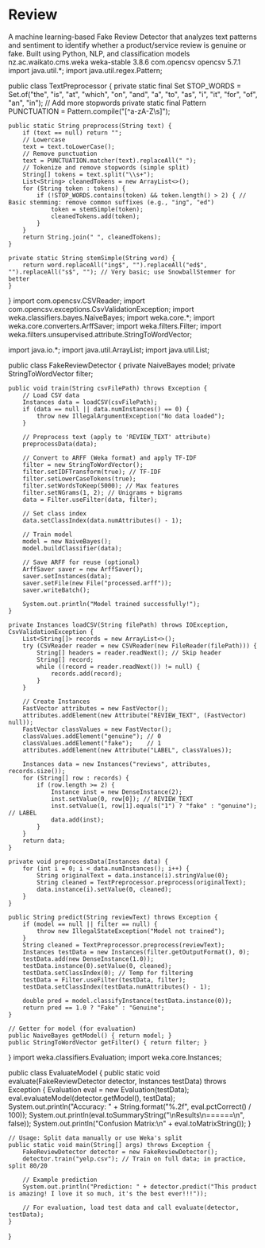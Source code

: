 # Review
A machine learning-based Fake Review Detector that analyzes text patterns and sentiment to identify whether a product/service review is genuine or fake. Built using Python, NLP, and classification models
<dependencies>
    <dependency>
        <groupId>nz.ac.waikato.cms.weka</groupId>
        <artifactId>weka-stable</artifactId>
        <version>3.8.6</version>
    </dependency>
    <dependency>
        <groupId>com.opencsv</groupId>
        <artifactId>opencsv</artifactId>
        <version>5.7.1</version>
    </dependency>
</dependencies>
import java.util.*;
import java.util.regex.Pattern;

public class TextPreprocessor {
    private static final Set<String> STOP_WORDS = Set.of("the", "is", "at", "which", "on", "and", "a", "to", "as", "i", "it", "for", "of", "an", "in"); // Add more stopwords
    private static final Pattern PUNCTUATION = Pattern.compile("[^a-zA-Z\\s]");

    public static String preprocess(String text) {
        if (text == null) return "";
        // Lowercase
        text = text.toLowerCase();
        // Remove punctuation
        text = PUNCTUATION.matcher(text).replaceAll(" ");
        // Tokenize and remove stopwords (simple split)
        String[] tokens = text.split("\\s+");
        List<String> cleanedTokens = new ArrayList<>();
        for (String token : tokens) {
            if (!STOP_WORDS.contains(token) && token.length() > 2) { // Basic stemming: remove common suffixes (e.g., "ing", "ed")
                token = stemSimple(token);
                cleanedTokens.add(token);
            }
        }
        return String.join(" ", cleanedTokens);
    }

    private static String stemSimple(String word) {
        return word.replaceAll("ing$", "").replaceAll("ed$", "").replaceAll("s$", ""); // Very basic; use SnowballStemmer for better
    }
}
import com.opencsv.CSVReader;
import com.opencsv.exceptions.CsvValidationException;
import weka.classifiers.bayes.NaiveBayes;
import weka.core.*;
import weka.core.converters.ArffSaver;
import weka.filters.Filter;
import weka.filters.unsupervised.attribute.StringToWordVector;

import java.io.*;
import java.util.ArrayList;
import java.util.List;

public class FakeReviewDetector {
    private NaiveBayes model;
    private StringToWordVector filter;

    public void train(String csvFilePath) throws Exception {
        // Load CSV data
        Instances data = loadCSV(csvFilePath);
        if (data == null || data.numInstances() == 0) {
            throw new IllegalArgumentException("No data loaded");
        }

        // Preprocess text (apply to 'REVIEW_TEXT' attribute)
        preprocessData(data);

        // Convert to ARFF (Weka format) and apply TF-IDF
        filter = new StringToWordVector();
        filter.setIDFTransform(true); // TF-IDF
        filter.setLowerCaseTokens(true);
        filter.setWordsToKeep(5000); // Max features
        filter.setNGrams(1, 2); // Unigrams + bigrams
        data = Filter.useFilter(data, filter);

        // Set class index
        data.setClassIndex(data.numAttributes() - 1);

        // Train model
        model = new NaiveBayes();
        model.buildClassifier(data);

        // Save ARFF for reuse (optional)
        ArffSaver saver = new ArffSaver();
        saver.setInstances(data);
        saver.setFile(new File("processed.arff"));
        saver.writeBatch();

        System.out.println("Model trained successfully!");
    }

    private Instances loadCSV(String filePath) throws IOException, CsvValidationException {
        List<String[]> records = new ArrayList<>();
        try (CSVReader reader = new CSVReader(new FileReader(filePath))) {
            String[] headers = reader.readNext(); // Skip header
            String[] record;
            while ((record = reader.readNext()) != null) {
                records.add(record);
            }
        }

        // Create Instances
        FastVector attributes = new FastVector();
        attributes.addElement(new Attribute("REVIEW_TEXT", (FastVector) null));
        FastVector classValues = new FastVector();
        classValues.addElement("genuine"); // 0
        classValues.addElement("fake");    // 1
        attributes.addElement(new Attribute("LABEL", classValues));

        Instances data = new Instances("reviews", attributes, records.size());
        for (String[] row : records) {
            if (row.length >= 2) {
                Instance inst = new DenseInstance(2);
                inst.setValue(0, row[0]); // REVIEW_TEXT
                inst.setValue(1, row[1].equals("1") ? "fake" : "genuine"); // LABEL
                data.add(inst);
            }
        }
        return data;
    }

    private void preprocessData(Instances data) {
        for (int i = 0; i < data.numInstances(); i++) {
            String originalText = data.instance(i).stringValue(0);
            String cleaned = TextPreprocessor.preprocess(originalText);
            data.instance(i).setValue(0, cleaned);
        }
    }

    public String predict(String reviewText) throws Exception {
        if (model == null || filter == null) {
            throw new IllegalStateException("Model not trained");
        }
        String cleaned = TextPreprocessor.preprocess(reviewText);
        Instances testData = new Instances(filter.getOutputFormat(), 0);
        testData.add(new DenseInstance(1.0));
        testData.instance(0).setValue(0, cleaned);
        testData.setClassIndex(0); // Temp for filtering
        testData = Filter.useFilter(testData, filter);
        testData.setClassIndex(testData.numAttributes() - 1);

        double pred = model.classifyInstance(testData.instance(0));
        return pred == 1.0 ? "Fake" : "Genuine";
    }

    // Getter for model (for evaluation)
    public NaiveBayes getModel() { return model; }
    public StringToWordVector getFilter() { return filter; }
}
import weka.classifiers.Evaluation;
import weka.core.Instances;

public class EvaluateModel {
    public static void evaluate(FakeReviewDetector detector, Instances testData) throws Exception {
        Evaluation eval = new Evaluation(testData);
        eval.evaluateModel(detector.getModel(), testData);
        System.out.println("Accuracy: " + String.format("%.2f", eval.pctCorrect() / 100));
        System.out.println(eval.toSummaryString("\nResults\n======\n", false));
        System.out.println("Confusion Matrix:\n" + eval.toMatrixString());
    }

    // Usage: Split data manually or use Weka's split
    public static void main(String[] args) throws Exception {
        FakeReviewDetector detector = new FakeReviewDetector();
        detector.train("yelp.csv"); // Train on full data; in practice, split 80/20

        // Example prediction
        System.out.println("Prediction: " + detector.predict("This product is amazing! I love it so much, it's the best ever!!!"));

        // For evaluation, load test data and call evaluate(detector, testData);
    }
}

